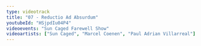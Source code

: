 ```yaml
---
type: videotrack
title: "07 - Reductio Ad Absurdum"
youtubeId: "HSjpdIu04P4"
videoevents: "Sun Caged Farewell Show"
videoartists: ["Sun Caged", "Marcel Coenen", "Paul Adrian Villarreal"]
---
```

